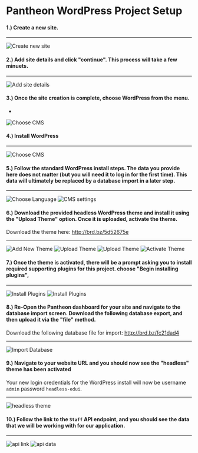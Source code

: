 # Pantheon WordPress Project Setup

#### 1.) Create a new site.
---
![Create new site](./img/pantheon-new-project.jpg)

#### 2.) Add site details and click "continue". This process will take a few minuets.
---
![Add site details](./img/pantheon-site-details.jpg)

#### 3.) Once the site creation is complete, choose **WordPress** from the menu.
-
![Choose CMS](./img/pantheon-choose-cms.jpg)

#### 4.) Install WordPress
---
![Choose CMS](./img/pantheon-install-wordpress.jpg)


#### 5.) Follow the standard WordPress install steps. The data you provide here does not matter (but you will need it to log in for the first time). This data will ultimately be replaced by a database import in a later step.
---
![Choose Language](./img/pantheon-install-wordpress2.jpg)
![CMS settings](./img/pantheon-install-wordpress3.jpg)

#### 6.) Download the provided headless WordPress theme and install it using the "Upload Theme" option. Once it is uploaded, activate the theme.

Download the theme here: http://brd.bz/5d52675e

---
![Add New Theme](./img/wp-install-theme.jpg)
![Upload Theme](./img/wp-install-theme2.jpg)
![Upload Theme](./img/wp-install-theme3.jpg)
![Activate Theme](./img/wp-activate-theme.jpg)

#### 7.) Once the theme is activated, there will be a prompt asking you to install required supporting plugins for this project. choose "Begin installing plugins", 
---
![Install Plugins](./img/wp-install-plugins.jpg)
![Install Plugins](./img/wp-install-plugins2.jpg)

#### 8.) Re-Open the Pantheon dashboard for your site and navigate to the database import screen. Download the following database export, and then upload it via the "file" method.

Download the following database file for import: http://brd.bz/fc21dad4

---
![Import Database](./img/pantheon-database-import.jpg)

#### 9.) Navigate to your website URL and you should now see the "headless" theme has been activated

Your new login credentials for the WordPress install will now be username `admin` password `headless-edui`.

---
![headless theme](./img/wp-headless-theme.jpg)

#### 10.) Follow the link to the `Staff` API endpoint, and you should see the data that we will be working with for our application.
---
![api link](./img/wp-staff-api-link.jpg)
![api data](./img/wp-staff-api-data.jpg)